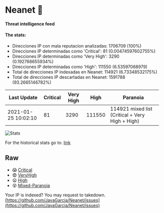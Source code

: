 # Neanet :hocho:
#### Threat intelligence feed
#### The stats:

- Direcciones IP con mala reputacion analizadas: 1706709 (100%)
- Direcciones IP determinadas como 'Critical':  81 (0.00474597602755%)
- Direcciones IP determinadas como 'Very High':  3290 (0.192768655934%)
- Direcciones IP determinadas como 'High':  111550 (6.53597068979)
- Total de direcciones IP indexadas en Neanet:  114921 (6.73348532175%)
- Total de direcciones IP descartadas en Neanet:  1591788 (93.2665146782%)

| Last Update | Critical | Very High | High | Paranoia |
| --- | --- | --- | --- | --- |
| 2021-01-25 10:02:10 | 81 | 3290 | 111550 | 114921 mixed list (Critical + Very High + High)|

![Stats](https://docs.google.com/spreadsheets/d/e/2PACX-1vSnaNMIXVabIpDJjufMlzH7poXnshF3mgd8Is1g9ytUEzVsP5my4Trn8f-xkoLLQ38xpL3HtmUexLo6/pubchart?oid=501124687&format=image)

For the historical stats go to: [link](/stats.csv)
## Raw
- :scream: [Critical](https://raw.githubusercontent.com/JavaGarcia/Neanet/master/blacklists/neanet_critical.txt)
- :fearful: [VeryHigh](https://raw.githubusercontent.com/JavaGarcia/Neanet/master/blacklists/neanet_veryHigh.txtt)
- :frowning: [High](https://raw.githubusercontent.com/JavaGarcia/Neanet/master/blacklists/neanet_high.txt)
- :dizzy_face: [Mixed-Paranoia](https://raw.githubusercontent.com/JavaGarcia/Neanet/master/blacklists/neanet_all.txt)


Your IP is indexed? You may request to takedown. [https://github.com/JavaGarcia/Neanet/issues](https://github.com/JavaGarcia/Neanet/issues)








































































































































































































































































































































































































































































































































































































































































































































































































































































































































































































































































































































































































































































































































































































































































































































































































































































































































































































































































































































































































































































































































































































































































































































































































































































































































































































































































































































































































































































































































































































































































































































































































































































































































































































































































































































































































































































































































































































































































































